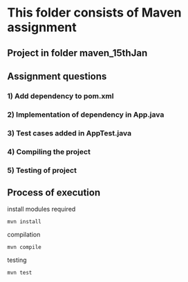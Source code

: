 # This folder consists of Maven assignment

## Project in folder maven_15thJan

## Assignment questions

### 1) Add dependency  to pom.xml

### 2) Implementation of dependency in App.java

### 3) Test cases added in AppTest.java

### 4) Compiling the project

### 5) Testing of project

## Process of execution

install modules required

    mvn install  

compilation

    mvn compile

testing

    mvn test